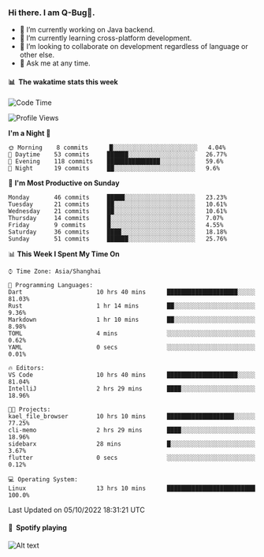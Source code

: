 ### Hi there. I am Q-Bug🐞.

- 🔭 I’m currently working on Java backend.
- 🌱 I’m currently learning cross-platform development.
- 👯 I’m looking to collaborate on development regardless of language or other else.
- 💬 Ask me at any time.

#### 📊 &nbsp;**The wakatime stats this week**  
<!--START_SECTION:waka-->
![Code Time](http://img.shields.io/badge/Code%20Time-39%20hrs%2041%20mins-blue)

![Profile Views](http://img.shields.io/badge/Profile%20Views-0-blue)

**I'm a Night 🦉** 

```text
🌞 Morning    8 commits      █░░░░░░░░░░░░░░░░░░░░░░░░   4.04% 
🌆 Daytime    53 commits     ██████░░░░░░░░░░░░░░░░░░░   26.77% 
🌃 Evening    118 commits    ███████████████░░░░░░░░░░   59.6% 
🌙 Night      19 commits     ██░░░░░░░░░░░░░░░░░░░░░░░   9.6%

```
📅 **I'm Most Productive on Sunday** 

```text
Monday       46 commits     █████░░░░░░░░░░░░░░░░░░░░   23.23% 
Tuesday      21 commits     ██░░░░░░░░░░░░░░░░░░░░░░░   10.61% 
Wednesday    21 commits     ██░░░░░░░░░░░░░░░░░░░░░░░   10.61% 
Thursday     14 commits     █░░░░░░░░░░░░░░░░░░░░░░░░   7.07% 
Friday       9 commits      █░░░░░░░░░░░░░░░░░░░░░░░░   4.55% 
Saturday     36 commits     ████░░░░░░░░░░░░░░░░░░░░░   18.18% 
Sunday       51 commits     ██████░░░░░░░░░░░░░░░░░░░   25.76%

```


📊 **This Week I Spent My Time On** 

```text
⌚︎ Time Zone: Asia/Shanghai

💬 Programming Languages: 
Dart                     10 hrs 40 mins      ████████████████████░░░░░   81.03% 
Rust                     1 hr 14 mins        ██░░░░░░░░░░░░░░░░░░░░░░░   9.36% 
Markdown                 1 hr 10 mins        ██░░░░░░░░░░░░░░░░░░░░░░░   8.98% 
TOML                     4 mins              ░░░░░░░░░░░░░░░░░░░░░░░░░   0.62% 
YAML                     0 secs              ░░░░░░░░░░░░░░░░░░░░░░░░░   0.01%

🔥 Editors: 
VS Code                  10 hrs 40 mins      ████████████████████░░░░░   81.04% 
IntelliJ                 2 hrs 29 mins       ████░░░░░░░░░░░░░░░░░░░░░   18.96%

🐱‍💻 Projects: 
kael_file_browser        10 hrs 10 mins      ███████████████████░░░░░░   77.25% 
cli-memo                 2 hrs 29 mins       ████░░░░░░░░░░░░░░░░░░░░░   18.96% 
sidebarx                 28 mins             █░░░░░░░░░░░░░░░░░░░░░░░░   3.67% 
flutter                  0 secs              ░░░░░░░░░░░░░░░░░░░░░░░░░   0.12%

💻 Operating System: 
Linux                    13 hrs 10 mins      █████████████████████████   100.0%

```


 Last Updated on 05/10/2022 18:31:21 UTC
<!--END_SECTION:waka-->

#### 🎵 &nbsp;**Spotify playing**  
![Alt text](https://spotify-recently-played-readme.vercel.app/api?user=e5y1o4x7kdt9kf2blu4wvmb4s&unique={true|1|on|yes})
